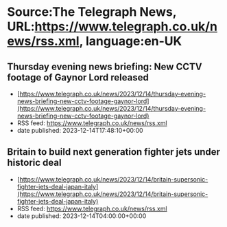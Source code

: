 # Source:The Telegraph News, URL:https://www.telegraph.co.uk/news/rss.xml, language:en-UK

## Thursday evening news briefing: New CCTV footage of Gaynor Lord released
 - [https://www.telegraph.co.uk/news/2023/12/14/thursday-evening-news-briefing-new-cctv-footage-gaynor-lord](https://www.telegraph.co.uk/news/2023/12/14/thursday-evening-news-briefing-new-cctv-footage-gaynor-lord)
 - RSS feed: https://www.telegraph.co.uk/news/rss.xml
 - date published: 2023-12-14T17:48:10+00:00



## Britain to build next generation fighter jets under historic deal
 - [https://www.telegraph.co.uk/news/2023/12/14/britain-supersonic-fighter-jets-deal-japan-italy](https://www.telegraph.co.uk/news/2023/12/14/britain-supersonic-fighter-jets-deal-japan-italy)
 - RSS feed: https://www.telegraph.co.uk/news/rss.xml
 - date published: 2023-12-14T04:00:00+00:00



